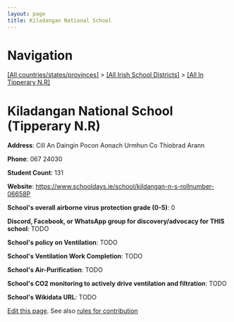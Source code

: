 ```yaml
---
layout: page
title: Kiladangan National School
---
```

# Navigation

[[All countries/states/provinces]](../../..) > [[All Irish School Districts]](../..) > [[All In Tipperary N.R]](..)

# Kiladangan National School (Tipperary N.R)

**Address**: Cill An Daingin Pocon Aonach Urmhun Co Thiobrad Arann

**Phone**: 067 24030

**Student Count**: 131

**Website**: <https://www.schooldays.ie/school/kildangan-n-s-rollnumber-06658P>

**School's overall airborne virus protection grade (0-5)**: 0

**Discord, Facebook, or WhatsApp group for discovery/advocacy for THIS school**: TODO

**School's policy on Ventilation**: TODO

**School's Ventilation Work Completion**: TODO

**School's Air-Purification**: TODO

**School's CO2 monitoring to actively drive ventilation and filtration**: TODO

**School's Wikidata URL**: TODO


[Edit this page](https://github.com/ventilate-schools/Ireland/edit/main/./Tipperary_N.R/Kiladangan_National_School.md). See also [rules for contribution](../../../contribution-rules/)
